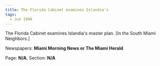```yaml
---  
title: The Florida Cabinet examines Islandia's  
tags:  
  - Jun 1990  
---  
```

  
The Florida Cabinet examines Islandia's master plan. [In the South Miami Neighbors.]  
  
Newspapers: **Miami Morning News or The Miami Herald**  
  
Page: **N/A**, Section: **N/A** 
